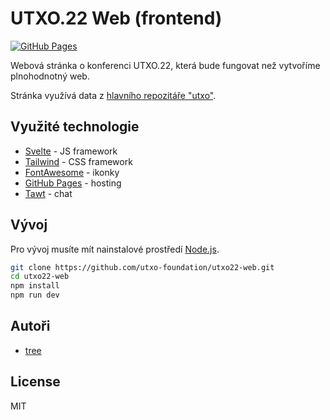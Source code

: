 # UTXO.22 Web (frontend)

[![GitHub Pages](https://github.com/utxo-foundation/utxo22-web/actions/workflows/gh-pages.yml/badge.svg)](https://github.com/utxo-foundation/utxo22-web/actions/workflows/gh-pages.yml)

Webová stránka o konferenci UTXO.22, která bude fungovat než vytvoříme plnohodnotný web.

Stránka využívá data z [hlavního repozitáře "utxo"](https://github.com/utxo-foundation/utxo).

## Využité technologie
- [Svelte](https://svelte.dev/) - JS framework
- [Tailwind](https://tailwindcss.com/) - CSS framework
- [FontAwesome](https://fontawesome.com/) - ikonky
- [GitHub Pages](https://pages.github.com/) - hosting
- [Tawt](https://www.tawk.to/) - chat

## Vývoj

Pro vývoj musíte mít nainstalové prostředí [Node.js](https://nodejs.org/en/).

```bash
git clone https://github.com/utxo-foundation/utxo22-web.git
cd utxo22-web
npm install
npm run dev
```

## Autoři

- [tree](https://twitter.com/treecz)

## License

MIT
